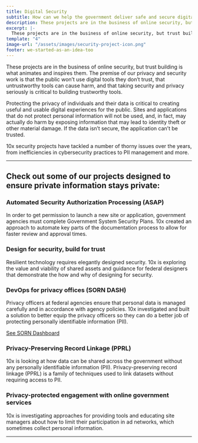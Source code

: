 ```yaml
---
title: Digital Security
subtitle: How can we help the government deliver safe and secure digital experiences to the public?
description: These projects are in the business of online security, but trust building is what animates and inspires them. The premise of our privacy and security work is that the public won't use digital tools they don't trust, that untrustworthy tools can cause harm, and that taking security and privacy seriously is critical to building trustworthy tools.
excerpt: |-
  These projects are in the business of online security, but trust building is what animates and inspires them. The premise of our privacy and security work is that the public won't use digital tools they don't trust, that untrustworthy tools can cause harm, and that taking security and privacy seriously is critical to building trustworthy tools. 
template: "4"
image-url: "/assets/images/security-project-icon.png"
footer: we-started-as-an-idea-too
---
```

<p class="usa-intro">  
  These projects are in the business of online security, but trust building is what animates and inspires them. The premise of our privacy and security work is that the public won’t use digital tools they don’t trust, that untrustworthy tools can cause harm, and that taking security and privacy seriously is critical to building trustworthy tools.
</p>

Protecting the privacy of individuals and their data is critical to creating useful and usable digital experiences for the public. Sites and applications that do not protect personal information will not be used, and, in fact, may actually do harm by exposing information that may lead to identity theft or other material damage. If the data isn’t secure, the application can’t be trusted.

10x security projects have tackled a number of thorny issues over the years, from inefficiencies in cybersecurity practices to PII management and more.

---

## Check out some of our projects designed to ensure private information stays private:

### Automated Security Authorization Processing (ASAP)

In order to get permission to launch a new site or application, government agencies must complete Government System Security Plans. 10x created an approach to automate key parts of the documentation process to allow for faster review and approval times.

### Design for security, build for trust

Resilient technology requires elegantly designed security. 10x is exploring the value and viability of shared assets and guidance for federal designers that demonstrate the how and why of designing for security.

### DevOps for privacy offices (SORN DASH)

Privacy officers at federal agencies ensure that personal data is managed carefully and in accordance with agency policies. 10x investigated and built a solution to better equip the privacy officers so they can do a better job of protecting personally identifiable information (PII).

<p class="static-purple-button usa-button">
  <a class="usa-link" rel="noreferrer" target="_blank" href="https://all-sorns.app.cloud.gov/">
    See SORN Dashboard
  </a>
</p>

### Privacy-Preserving Record Linkage (PPRL)

10x is looking at how data can be shared across the government without any personally identifiable information (PII). Privacy-preserving record linkage (PPRL) is a family of techniques used to link datasets without requiring access to PII. 

### Privacy-protected engagement with online government services

10x is investigating approaches for providing tools and educating site managers about how to  limit their participation in ad networks, which sometimes collect personal information.

---